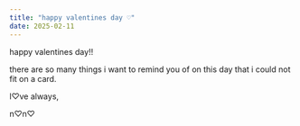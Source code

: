 ```yaml
---
title: "happy valentines day ♡"
date: 2025-02-11
---
```

  
happy valentines day!!

there are so many things i want to remind you of on this day that i could not fit on a card.


l♡ve always,

n♡n♡